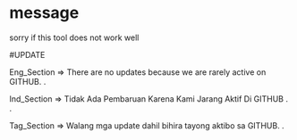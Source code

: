 # message
sorry if this tool does not work well

#UPDATE

Eng_Section => There are no updates because we are rarely active on GITHUB. .

Ind_Section => Tidak Ada Pembaruan Karena Kami Jarang Aktif Di GITHUB . .

Tag_Section => Walang mga update dahil bihira tayong aktibo sa GITHUB. .
